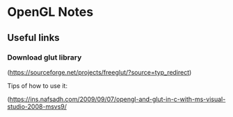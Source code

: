 
# OpenGL Notes

## Useful links 

### Download glut library

(https://sourceforge.net/projects/freeglut/?source=typ_redirect)

Tips of how to use it:

(https://ins.nafsadh.com/2009/09/07/opengl-and-glut-in-c-with-ms-visual-studio-2008-msvs9/
